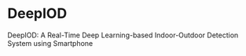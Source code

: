 # DeepIOD
DeepIOD: A Real-Time Deep Learning-based Indoor-Outdoor Detection System using Smartphone
